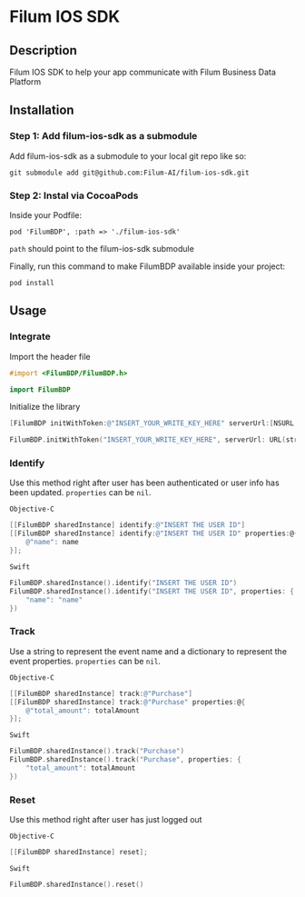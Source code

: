 # Filum IOS SDK

## Description

Filum IOS SDK to help your app communicate with Filum Business Data Platform

## Installation

### Step 1: Add filum-ios-sdk as a submodule

Add filum-ios-sdk as a submodule to your local git repo like so:

```shell
git submodule add git@github.com:Filum-AI/filum-ios-sdk.git
```

### Step 2: Instal via CocoaPods
Inside your Podfile:

```shell
pod 'FilumBDP', :path => './filum-ios-sdk'
```
`path` should point to the filum-ios-sdk submodule

Finally, run this command to make FilumBDP available inside your project:

```shell
pod install
```

## Usage

### Integrate

Import the header file

```objectivec
#import <FilumBDP/FilumBDP.h>
```

```swift
import FilumBDP
```

Initialize the library

```objectivec
[FilumBDP initWithToken:@"INSERT_YOUR_WRITE_KEY_HERE" serverUrl:[NSURL URLWithString:@"INSERT_THE_EVENT_API_URL_HERE"]];
```

```swift
FilumBDP.initWithToken("INSERT_YOUR_WRITE_KEY_HERE", serverUrl: URL(string: "INSERT_THE_EVENT_API_URL_HERE"))
```

### Identify
Use this method right after user has been authenticated or user info has been updated. `properties` can be `nil`.

`Objective-C`
```objectivec
[[FilumBDP sharedInstance] identify:@"INSERT THE USER ID"]
[[FilumBDP sharedInstance] identify:@"INSERT THE USER ID" properties:@{
    @"name": name
}];
```

`Swift`
```swift
FilumBDP.sharedInstance().identify("INSERT THE USER ID")
FilumBDP.sharedInstance().identify("INSERT THE USER ID", properties: {
    "name": "name"
})
```

### Track

Use a string to represent the event name and a dictionary to represent the event properties. `properties` can be `nil`.

`Objective-C`
```objectivec
[[FilumBDP sharedInstance] track:@"Purchase"]
[[FilumBDP sharedInstance] track:@"Purchase" properties:@{
    @"total_amount": totalAmount
}];
```

`Swift`
```swift
FilumBDP.sharedInstance().track("Purchase")
FilumBDP.sharedInstance().track("Purchase", properties: {
    "total_amount": totalAmount
})
```

### Reset
Use this method right after user has just logged out

`Objective-C`
```objectivec
[[FilumBDP sharedInstance] reset];
```

`Swift`
```swift
FilumBDP.sharedInstance().reset()
```
